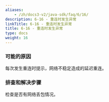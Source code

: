 ```yaml
---
aliases:
    - /zh/docs3-v2/java-sdk/faq/6/16/
description: 6-16 - 重连时发生异常
linkTitle: 6-16 - 重连时发生异常
title: 6-16 - 重连时发生异常
type: docs
weight: 16
---
```




### 可能的原因

每次发生重连时提示，网络不稳定造成的延迟重连。

### 排查和解决步骤

检查是否有网络丢包情况。